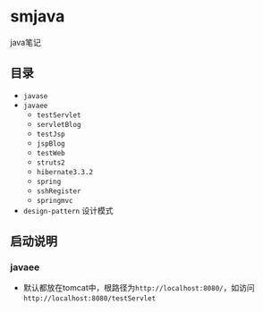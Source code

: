 # smjava

java笔记

## 目录

- `javase`
- `javaee`
    - `testServlet`
    - `servletBlog`
    - `testJsp`
    - `jspBlog`
    - `testWeb`
    - `struts2`
    - `hibernate3.3.2`
    - `spring`
    - `sshRegister`
    - `springmvc`
- `design-pattern` 设计模式

## 启动说明

### javaee

- 默认都放在tomcat中，根路径为`http://localhost:8080/`，如访问`http://localhost:8080/testServlet`